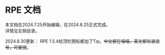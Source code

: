 # RPE 文档

本文档在2024.7.25开始编辑，在2024.8.25正式完成。  
详情见左侧目录。

2024.8.30更新：
RPE 1.5.4给顶栏图标都加了Tip。~~中文都在喵喵，英文都有波浪号，可爱捏~~。